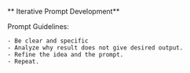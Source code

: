 ** Iterative Prompt Development**

Prompt Guidelines:
```
- Be clear and specific
- Analyze why result does not give desired output.
- Refine the idea and the prompt.
- Repeat.
```

